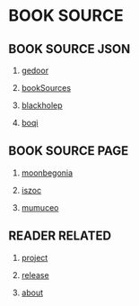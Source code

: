 BOOK SOURCE
===========

BOOK SOURCE JSON
----------------

1. [gedoor](https://gedoor.github.io/MyBookshelf/bookSource.json)

2. [bookSources](https://booksources.github.io)

3. [blackholep](https://blackholep.github.io/20190815set1)

4. [boqi](boqi.json)

BOOK SOURCE PAGE
----------------

1. [moonbegonia](https://moonbegonia.github.io/Source/)

2. [iszoc](http://ku.iszoc.com)

3. [mumuceo](http://ku.mumuceo.com)

READER RELATED
--------------

1. [project](https://github.com/gedoor/MyBookshelf)

2. [release](https://www.coolapk.com/apk/com.gedoor.moneybook)

3. [about](https://gedoor.github.io/MyBookshelf/)

